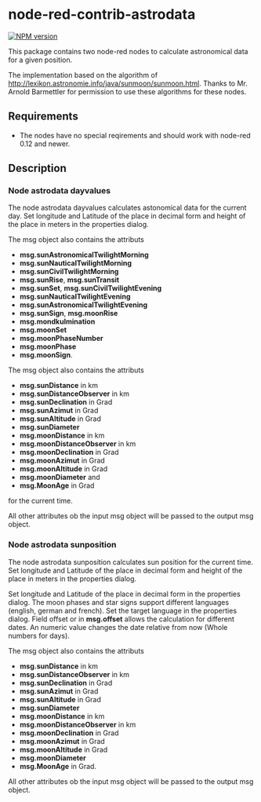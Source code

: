 node-red-contrib-astrodata
=============

[![NPM version](https://badge.fury.io/js/node-red-contrib-astrodata.svg)](http://badge.fury.io/js/node-red-contrib-astrodata)

This package contains two node-red nodes to calculate astronomical data for a given position.

The implementation based on the algorithm of http://lexikon.astronomie.info/java/sunmoon/sunmoon.html. Thanks to Mr. Arnold Barmettler for permission to use these algorithms for these nodes.

## Requirements

* The nodes have no special reqirements and should work with node-red 0.12 and newer.

## Description

### Node astrodata dayvalues

The node astrodata dayvalues calculates astonomical data for the current day. Set longitude and Latitude of the place in decimal form and height of the place in meters in the properties dialog.

The msg object also contains the attributs 
* **msg.sunAstronomicalTwilightMorning**
* **msg.sunNauticalTwilightMorning**
* **msg.sunCivilTwilightMorning**
* **msg.sunRise**, **msg.sunTransit**
* **msg.sunSet**, **msg.sunCivilTwilightEvening**
* **msg.sunNauticalTwilightEvening**
* **msg.sunAstronomicalTwilightEvening**
* **msg.sunSign**, **msg.moonRise**
* **msg.mondkulmination**
* **msg.moonSet**
* **msg.moonPhaseNumber**
* **msg.moonPhase**
* **msg.moonSign**.

The msg object also contains the attributs 
* **msg.sunDistance** in km
* **msg.sunDistanceObserver** in km 
* **msg.sunDeclination** in Grad 
* **msg.sunAzimut** in Grad 
* **msg.sunAltitude** in Grad 
* **msg.sunDiameter** 
* **msg.moonDistance** in km 
* **msg.moonDistanceObserver** in km 
* **msg.moonDeclination** in Grad 
* **msg.moonAzimut** in Grad 
* **msg.moonAltitude** in Grad 
* **msg.moonDiameter** and 
* **msg.MoonAge** in Grad 

for the current time.

All other attributes ob the input msg object will be passed to the output msg object.

### Node astrodata sunposition

The node astrodata sunposition calculates sun position for the current time. Set longitude and Latitude of the place in decimal form and height of the place in meters in the properties dialog.

Set longitude and Latitude of the place in decimal form in the properties dialog.
The moon phases and star signs support different languages (english, german and french). Set the target language in the properties dialog. Field offset or in **msg.offset** allows the calculation for different dates. An numeric value changes the date relative from now (Whole numbers for days).

The msg object also contains the attributs 
* **msg.sunDistance** in km
* **msg.sunDistanceObserver** in km 
* **msg.sunDeclination** in Grad 
* **msg.sunAzimut** in Grad 
* **msg.sunAltitude** in Grad
* **msg.sunDiameter** 
* **msg.moonDistance** in km 
* **msg.moonDistanceObserver** in km 
* **msg.moonDeclination** in Grad 
* **msg.moonAzimut** in Grad
* **msg.moonAltitude** in Grad 
* **msg.moonDiameter**
* **msg.MoonAge** in Grad.

All other attributes ob the input msg object will be passed to the output msg object.

